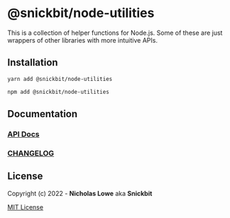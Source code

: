 # @snickbit/node-utilities

This is a collection of helper functions for Node.js. Some of these are just wrappers of other libraries with more intuitive APIs.

## Installation

```bash
yarn add @snickbit/node-utilities
```

```bash
npm add @snickbit/node-utilities
```

## Documentation

### [API Docs](https://github.com/snickbit/snickbit.js/blob/main/packages/node-utilities/DOCS.md)

### [CHANGELOG](https://github.com/snickbit/snickbit.js/blob/main/packages/node-utilities/CHANGELOG.md)

## License

Copyright (c) 2022 - **Nicholas Lowe** aka **Snickbit**

[MIT License](https://github.com/snickbit/snickbit.js/blob/master/LICENSE)

